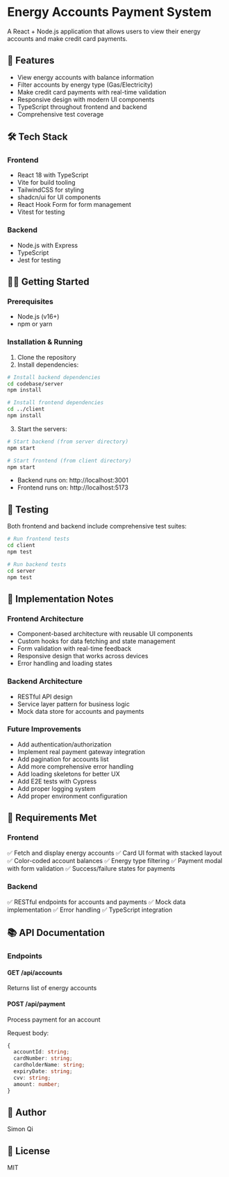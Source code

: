 # Energy Accounts Payment System

A React + Node.js application that allows users to view their energy accounts and make credit card payments.

## 🚀 Features

- View energy accounts with balance information
- Filter accounts by energy type (Gas/Electricity)
- Make credit card payments with real-time validation
- Responsive design with modern UI components
- TypeScript throughout frontend and backend
- Comprehensive test coverage

## 🛠 Tech Stack

### Frontend

- React 18 with TypeScript
- Vite for build tooling
- TailwindCSS for styling
- shadcn/ui for UI components
- React Hook Form for form management
- Vitest for testing

### Backend

- Node.js with Express
- TypeScript
- Jest for testing

## 🏃‍♂️ Getting Started

### Prerequisites

- Node.js (v16+)
- npm or yarn

### Installation & Running

1. Clone the repository
2. Install dependencies:

```bash
# Install backend dependencies
cd codebase/server
npm install

# Install frontend dependencies
cd ../client
npm install
```

3. Start the servers:

```bash
# Start backend (from server directory)
npm start

# Start frontend (from client directory)
npm start
```

- Backend runs on: http://localhost:3001
- Frontend runs on: http://localhost:5173

## 🧪 Testing

Both frontend and backend include comprehensive test suites:

```bash
# Run frontend tests
cd client
npm test

# Run backend tests
cd server
npm test
```

## 📝 Implementation Notes

### Frontend Architecture

- Component-based architecture with reusable UI components
- Custom hooks for data fetching and state management
- Form validation with real-time feedback
- Responsive design that works across devices
- Error handling and loading states

### Backend Architecture

- RESTful API design
- Service layer pattern for business logic
- Mock data store for accounts and payments

### Future Improvements

- Add authentication/authorization
- Implement real payment gateway integration
- Add pagination for accounts list
- Add more comprehensive error handling
- Add loading skeletons for better UX
- Add E2E tests with Cypress
- Add proper logging system
- Add proper environment configuration

## 🎯 Requirements Met

### Frontend

✅ Fetch and display energy accounts
✅ Card UI format with stacked layout
✅ Color-coded account balances
✅ Energy type filtering
✅ Payment modal with form validation
✅ Success/failure states for payments

### Backend

✅ RESTful endpoints for accounts and payments
✅ Mock data implementation
✅ Error handling
✅ TypeScript integration

## 📚 API Documentation

### Endpoints

#### GET /api/accounts

Returns list of energy accounts

#### POST /api/payment

Process payment for an account

Request body:

```typescript
{
  accountId: string;
  cardNumber: string;
  cardholderName: string;
  expiryDate: string;
  cvv: string;
  amount: number;
}
```

## 👤 Author

Simon Qi

## 📄 License

MIT
